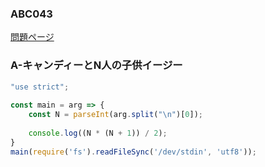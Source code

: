 ### ABC043
[問題ページ](https://atcoder.jp/contests/abc043/tasks)

### A-キャンディーとN人の子供イージー
```JavaScript
"use strict";
    
const main = arg => {
    const N = parseInt(arg.split("\n")[0]);
    
    console.log((N * (N + 1)) / 2);
}
main(require('fs').readFileSync('/dev/stdin', 'utf8'));

```